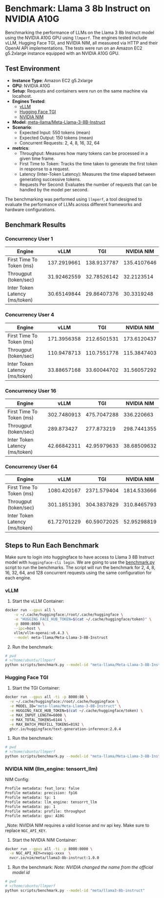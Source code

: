# Benchmark: Llama 3 8b Instruct on NVIDIA A10G

Benchmarking the performance of LLMs on the Llama 3 8b Instruct model using the NVIDIA A10G GPU using `llmperf`. The engines tested include vLLM, Hugging Face TGI, and NVIDIA NIM, all measueed via HTTP and their OpenAI API implementations. The tests were run on an Amazon EC2 g5.2xlarge instance equipped with an NVIDIA A10G GPU.

## Test Environment
- **Instance Type**: Amazon EC2 g5.2xlarge
- **GPU**: NVIDIA A10G
- **Setup**: Requests and containers were run on the same machine via localhost.
- **Engines Tested**: 
  - [vLLM](https://docs.vllm.ai/en/stable/)
  - [Hugging Face TGI](https://huggingface.co/docs/text-generation-inference/en/index)
  - [NVIDIA NIM](https://build.nvidia.com/)
- **Model**: [meta-llama/Meta-Llama-3-8B-Instruct](https://huggingface.co/meta-llama/Meta-Llama-3-8B-Instruct)
- **Scenario**:
  - Expected Input: 550 tokens (mean)
  - Expected Output: 150 tokens (mean)
  - Concurrent Requests: 2, 4, 8, 16, 32, 64
- **metrics**: 
  - Throughput: Measures how many tokens can be processed in a given time frame.
  - First Time to Token: Tracks the time taken to generate the first token in response to a request.
  - Latency (Inter-Token Latency): Measures the time elapsed between generating successive tokens.
  - Requests Per Second: Evaluates the number of requests that can be handled by the model per second.

The benchmarking was performed using `llmperf`, a tool designed to evaluate the performance of LLMs across different frameworks and hardware configurations.

## Benchmark Results

### Concurrency User 1 

| Engine                         | vLLM        | TGI         | NVIDIA NIM  |
| ------------------------------ | ----------- | ----------- | ----------- |
| First Time To Token (ms)       | 137.2919661 | 138.9137787 | 135.4107646 |
| Througput (token/sec)          | 31.92462559 | 32.78526142 | 32.2123514  |
| Inter Token Latency (ms/token) | 30.65149844 | 29.86407376 | 30.3319248  |


### Concurrency User 4

| Engine                         | vLLM        | TGI         | NVIDIA NIM  |
| ------------------------------ | ----------- | ----------- | ----------- |
| First Time To Token (ms)       | 171.3956358 | 212.6501531 | 173.6120437 |
| Througput (token/sec)          | 110.9478713 | 110.7551778 | 115.3847403 |
| Inter Token Latency (ms/token) | 33.88657168 | 33.60044702 | 31.56057292 |

### Concurrency User 16

| Engine                         | vLLM        | TGI         | NVIDIA NIM  |
| ------------------------------ | ----------- | ----------- | ----------- |
| First Time To Token (ms)       | 302.7480913 | 475.7047288 | 336.220663  |
| Througput (token/sec)          | 289.873427  | 277.873219  | 298.7441355 |
| Inter Token Latency (ms/token) | 42.66842311 | 42.95979633 | 38.68509632 |

### Concurrency User 64

| Engine                         | vLLM        | TGI         | NVIDIA NIM  |
| ------------------------------ | ----------- | ----------- | ----------- |
| First Time To Token (ms)       | 1080.420167 | 2371.579404 | 1814.533666 |
| Througput (token/sec)          | 301.1851391 | 304.3837829 | 310.8465793 |
| Inter Token Latency (ms/token) | 61.72701229 | 60.59072025 | 52.95298819 |


## Steps to Run Each Benchmark

Make sure to login into huggingface to have access to Llama 3 8B Instruct model with `huggingface-cli login`. We are going to use the [benchmark.py](../scripts/benchmark.py) script to run the benchmarks. The script will run the benchmark for 2, 4, 8, 16, 32, 64, and 128 concurrent requests using the same configuration for each engine.

### vLLM 

1. Start the vLLM Container:
```bash
docker run --gpus all \
    -v ~/.cache/huggingface:/root/.cache/huggingface \
    -e "HUGGING_FACE_HUB_TOKEN=$(cat ~/.cache/huggingface/token)" \
    -p 8000:8000 \
    --ipc=host \
    vllm/vllm-openai:v0.4.3 \
    --model meta-llama/Meta-Llama-3-8B-Instruct
```

2. Run the benchmark:

```bash
# pwd
# >/home/ubuntu/llmperf
python scripts/benchmark.py --model-id "meta-llama/Meta-Llama-3-8B-Instruct" 
```

### Hugging Face TGI

1. Start the TGI Container:

```bash
docker run --gpus all -ti -p 8000:80 \
  -v ~/.cache/huggingface:/root/.cache/huggingface \
  -e MODEL_ID="meta-llama/Meta-Llama-3-8B-Instruct" \
  -e HUGGING_FACE_HUB_TOKEN=$(cat ~/.cache/huggingface/token) \
  -e MAX_INPUT_LENGTH=6000 \
  -e MAX_TOTAL_TOKENS=6144 \
  -e MAX_BATCH_PREFILL_TOKENS=8192 \
  ghcr.io/huggingface/text-generation-inference:2.0.4
```

1. Run the benchmark:

```bash
# pwd
# >/home/ubuntu/llmperf
python scripts/benchmark.py --model-id "meta-llama/Meta-Llama-3-8B-Instruct"
```

### NVIDIA NIM (llm_engine: tensorrt_llm)

NIM Config:
```bash
Profile metadata: feat_lora: false
Profile metadata: precision: fp16
Profile metadata: tp: 1
Profile metadata: llm_engine: tensorrt_llm
Profile metadata: pp: 1
Profile metadata: profile: throughput
Profile metadata: gpu: A10G
```
_Note: NVIDIA NIM requires a valid license and nv api key. Make sure to replace `NGC_API_KEY`. 

1. Start the NVIDIA NIM Container:

```bash
docker run --gpus all -ti -p 8000:8000 \
  -e NGC_API_KEY=nvapi-xxxx  \
  nvcr.io/nim/meta/llama3-8b-instruct:1.0.0
```

1. Run the benchmark:
_Note: NVIDIA changed the name from the official model id_

```bash
# pwd
# >/home/ubuntu/llmperf
python scripts/benchmark.py --model-id "meta/llama3-8b-instruct"
```